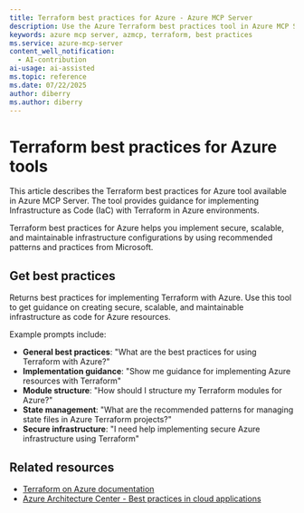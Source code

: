 ```yaml
---
title: Terraform best practices for Azure - Azure MCP Server
description: Use the Azure Terraform best practices tool in Azure MCP Server to get guidance on implementing Terraform for Azure resources.
keywords: azure mcp server, azmcp, terraform, best practices
ms.service: azure-mcp-server
content_well_notification: 
  - AI-contribution
ai-usage: ai-assisted
ms.topic: reference
ms.date: 07/22/2025
author: diberry
ms.author: diberry
---
```


# Terraform best practices for Azure tools

This article describes the Terraform best practices for Azure tool available in Azure MCP Server. The tool provides guidance for implementing Infrastructure as Code (IaC) with Terraform in Azure environments.

Terraform best practices for Azure helps you implement secure, scalable, and maintainable infrastructure configurations by using recommended patterns and practices from Microsoft.

## Get best practices

<!-- azmcp azureterraformbestpractices get -->

Returns best practices for implementing Terraform with Azure. Use this tool to get guidance on creating secure, scalable, and maintainable infrastructure as code for Azure resources.

Example prompts include:

- **General best practices**: "What are the best practices for using Terraform with Azure?"
- **Implementation guidance**: "Show me guidance for implementing Azure resources with Terraform"
- **Module structure**: "How should I structure my Terraform modules for Azure?"
- **State management**: "What are the recommended patterns for managing state files in Azure Terraform projects?"
- **Secure infrastructure**: "I need help implementing secure Azure infrastructure using Terraform"


## Related resources

- [Terraform on Azure documentation](/azure/developer/terraform/)
- [Azure Architecture Center - Best practices in cloud applications](/azure/architecture/best-practices/)
